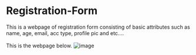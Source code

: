 # Registration-Form
This is a webpage of registration form consisting of basic attributes such as name, age, email, acc type, profile pic and etc....<br/><br/>
This is the webpage below.
![image](https://github.com/user-attachments/assets/8d77b77a-e817-497c-a279-941e2847731a)
